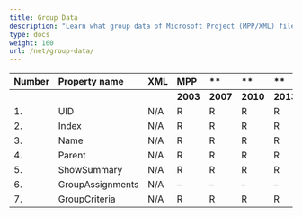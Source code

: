 ```yaml
---
title: Group Data
description: "Learn what group data of Microsoft Project (MPP/XML) files are can be written or read by Aspose.Tasks for .NET."
type: docs
weight: 160
url: /net/group-data/
---
```


|**Number** |**Property name** |**XML** |**MPP** |** |** |**  |** |** |**Comments** |
| :- | :- | :- | :- | :- | :- | :- | :- | :- | :- |
| | | |**2003** |**2007** |**2010** |**2013** |**2016** |**2019** | |
|1. |UID |N/A |R |R |R |R |R |R | |
|2. |Index |N/A |R |R |R |R |R |R | |
|3. |Name |N/A |R |R |R |R |R |R | |
|4. |Parent |N/A |R |R |R |R |R |R | |
|5. |ShowSummary |N/A |R |R |R |R |R |R | |
|6. |GroupAssignments |N/A |– |– |– |– |– |– | |
|7. |GroupCriteria |N/A |R |R |R |R |R |R | |

